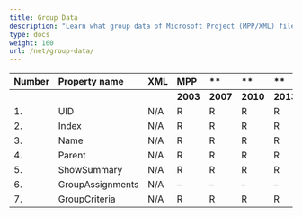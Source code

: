 ```yaml
---
title: Group Data
description: "Learn what group data of Microsoft Project (MPP/XML) files are can be written or read by Aspose.Tasks for .NET."
type: docs
weight: 160
url: /net/group-data/
---
```


|**Number** |**Property name** |**XML** |**MPP** |** |** |**  |** |** |**Comments** |
| :- | :- | :- | :- | :- | :- | :- | :- | :- | :- |
| | | |**2003** |**2007** |**2010** |**2013** |**2016** |**2019** | |
|1. |UID |N/A |R |R |R |R |R |R | |
|2. |Index |N/A |R |R |R |R |R |R | |
|3. |Name |N/A |R |R |R |R |R |R | |
|4. |Parent |N/A |R |R |R |R |R |R | |
|5. |ShowSummary |N/A |R |R |R |R |R |R | |
|6. |GroupAssignments |N/A |– |– |– |– |– |– | |
|7. |GroupCriteria |N/A |R |R |R |R |R |R | |

